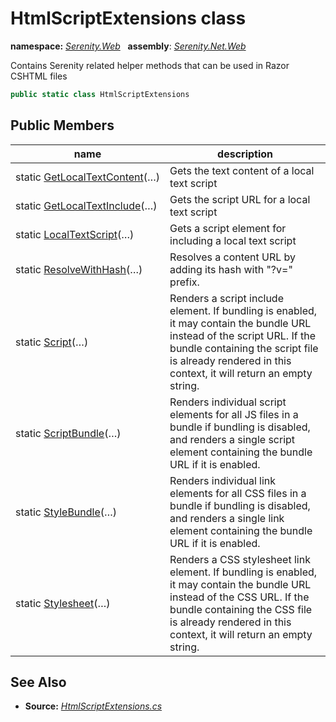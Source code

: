 # HtmlScriptExtensions class
**namespace:** *[Serenity.Web](../README.md#serenity.web-namespace)*   **assembly**: *[Serenity.Net.Web](../README.md)*

Contains Serenity related helper methods that can be used in Razor CSHTML files

```csharp
public static class HtmlScriptExtensions
```

## Public Members

| name | description |
| --- | --- |
| static [GetLocalTextContent](HtmlScriptExtensions/GetLocalTextContent.md)(…) | Gets the text content of a local text script |
| static [GetLocalTextInclude](HtmlScriptExtensions/GetLocalTextInclude.md)(…) | Gets the script URL for a local text script |
| static [LocalTextScript](HtmlScriptExtensions/LocalTextScript.md)(…) | Gets a script element for including a local text script |
| static [ResolveWithHash](HtmlScriptExtensions/ResolveWithHash.md)(…) | Resolves a content URL by adding its hash with "?v=" prefix. |
| static [Script](HtmlScriptExtensions/Script.md)(…) | Renders a script include element. If bundling is enabled, it may contain the bundle URL instead of the script URL. If the bundle containing the script file is already rendered in this context, it will return an empty string. |
| static [ScriptBundle](HtmlScriptExtensions/ScriptBundle.md)(…) | Renders individual script elements for all JS files in a bundle if bundling is disabled, and renders a single script element containing the bundle URL if it is enabled. |
| static [StyleBundle](HtmlScriptExtensions/StyleBundle.md)(…) | Renders individual link elements for all CSS files in a bundle if bundling is disabled, and renders a single link element containing the bundle URL if it is enabled. |
| static [Stylesheet](HtmlScriptExtensions/Stylesheet.md)(…) | Renders a CSS stylesheet link element. If bundling is enabled, it may contain the bundle URL instead of the CSS URL. If the bundle containing the CSS file is already rendered in this context, it will return an empty string. |

## See Also

* **Source:** *[HtmlScriptExtensions.cs](https://github.com/serenity-is/Serenity/blob/master/src/Serenity.Net.Web/Mvc/HtmlScriptExtensions.cs)*
